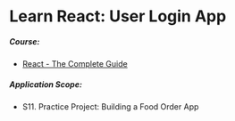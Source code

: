 # Learn React: User Login App

##### Course:

- [React - The Complete Guide](https://www.udemy.com/course/react-the-complete-guide-incl-redux)

##### Application Scope:

- S11. Practice Project: Building a Food Order App
